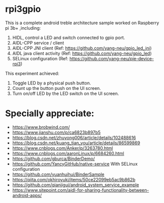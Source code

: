 # rpi3gpio


This is a complete android treble architecture sample worked on Raspberry pi 3b+ ,including:

1. HIDL, control a LED and switch connected to gpio port.
1. AIDL-CPP service / client
1. AIDL-CPP JNI client        (Ref: https://github.com/yang-neu/gpio_led_jni)
1. AIDL java client activity  (Ref: https://github.com/yang-neu/gpio_led)
1. SELinux configuration      (Ref: https://github.com/yang-neu/pie-device-rpi3)

This experiment achieved:

1. Toggle LED by a physical push button.
1. Count up the button push on the UI screen.
1. Turn on/off LED by the LED switch on the UI screen.


Specially appreciate:
=====================
- https://www.brobwind.com/
- https://www.jianshu.com/p/ca6823b897b5
- https://blog.csdn.net/zhuyong006/article/details/102488616
- https://blog.csdn.net/kuang_tian_you/article/details/86599869
- https://www.cnblogs.com/Anker/p/3263780.html
- https://www.cnblogs.com/aaronLinux/p/6684260.html
- https://github.com/gburca/BinderDemo/
- https://github.com/YancyGitHub/native-service  With SELinux configuration
- https://github.com/yuanhuihui/BinderSample
- https://qiita.com/okhiroyuki/items/50ce22099eb5ac9b862b
- https://github.com/qianjigui/android_system_service_example
- https://www.sitepoint.com/aidl-for-sharing-functionality-between-android-apps/
